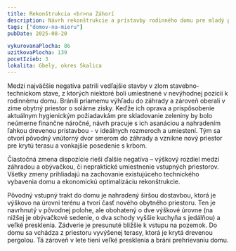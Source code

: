 ```yaml
---
title: Rekonštrukcia <br>na Záhorí
description: Návrh rekonštrukcie a prístavby rodinného domu pre mladý podnikateľský pár, venujúci sa lokálnemu pestovaniu zeleniny v bio kvalite. Pri spolupráci s klientmi bolo podstatné naplánovať postupnú realizáciu stavebných prác a racionálne pristúpiť k možnostiam vzhľadom na rozpočet. Návrh iba minimálnymi zásahmi do existujúcich konštrukcií napráva dispozičné problémy domu, pridáva potrebné hrúbky tepelnej izolácie a odhaľuje jeho skrytý potenciál – či už vo forme nových výhľadov, presvetlenia interiéru alebo prepojenia so záhradou.
tags: ["domov-na-mieru"]
pubDate: 2025-08-20

vykurovanaPlocha: 86
uzitkovaPlocha: 139
pocetIzieb: 3
lokalita: Gbely, okres Skalica
---
```


Medzi najväčšie negatíva patrili vedľajšie stavby v zlom stavebno-technickom stave, z ktorých niektoré boli umiestnené v nevýhodnej pozícii k rodinnému domu. Bránili priamemu výhľadu do záhrady a zároveň oberali v zime obytný priestor o solárne zisky. Keďže ich oprava a prispôsobenie aktuálnym hygienickým požiadavkám pre skladovanie zeleniny by bolo neúmerne finančne náročné, návrh pracuje s ich asanáciou a nahradením ľahkou drevenou prístavbou - v ideálnych rozmeroch a umiestení. Tým sa otvorí pôvodný vnútorný dvor smerom do záhrady a vznikne nový priestor pre krytú terasu a vonkajšie posedenie s krbom.

Čiastočná zmena dispozície rieši ďalšie negatíva – výškový rozdiel medzi záhradou a obývačkou, či nepraktické umiestnenie vstupných priestorov. Všetky zmeny prihliadajú na zachovanie existujúceho technického vybavenia domu a ekonomickú optimalizáciu rekonštrukcie.

Pôvodný vstupný trakt do domu je nahradený širšou dostavbou, ktorá je výškovo na úrovni terénu a tvorí časť nového obytného priestoru. Ten je navrhnutý v pôvodnej polohe, ale obohatený o dve výškové úrovne (na nižšej je obývačkové sedenie, o dva schody vyššie kuchyňa s jedálňou) a veľké presklenia. Zádverie je presunuté bližšie k vstupu na pozemok. Do domu sa vchádza z priestoru vyvýšenej terasy, ktorá je krytá drevenou pergolou. Tá zároveň v lete tieni veľké presklenia a bráni prehrievaniu domu.



